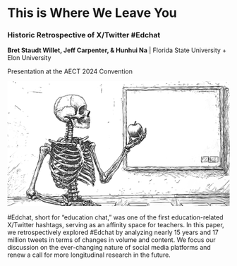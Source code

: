 # This is Where We Leave You

### Historic Retrospective of X/Twitter \#Edchat

**Bret Staudt Willet, Jeff Carpenter, & Hunhui Na** | Florida State University + Elon University

Presentation at the AECT 2024 Convention

![](img/skeleton.png)

\#Edchat, short for “education chat,” was one of the first education-related X/Twitter hashtags, serving as an affinity space for teachers. In this paper, we retrospectively explored #Edchat by analyzing nearly 15 years and 17 million tweets in terms of changes in volume and content. We focus our discussion on the ever-changing nature of social media platforms and renew a call for more longitudinal research in the future.